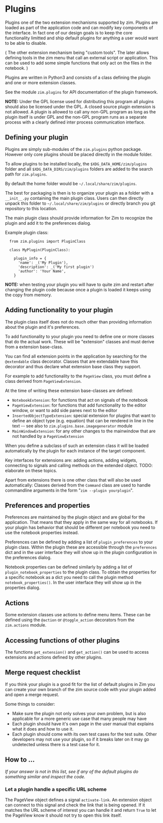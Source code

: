 Plugins
=======

Plugins one of the two extension mechanisms supported by zim. Plugins are loaded
as part of the application code and can modify key components of the interface.
In fact one of our design goals is to keep the core functionality limitted and
ship default plugins for anything a user would want to be able to disable.

( The other extension mechanism being "custom tools". The later allows defining
tools in the zim menu that call an external script or application. This can be
used to add some simple functions that only act on the files in the notebook. )

Plugins are written in Python3 and consists of a class defining the plugin and
one or more extension classes.

See the module `zim.plugins` for API documentation of the plugin framework.

**NOTE:** Under the GPL license used for distributing this program all plugins
should also be licensed under the GPL. A closed source plugin extension is not
allowed. A plugin is allowed to call any non-GPL program as long as the plugin
itself is under GPL and the non-GPL program runs as a separate process with a
clearly defined inter process communication interface.


## Defining your plugin
Plugins are simply sub-modules of the `zim.plugins` python package. However
only core plugins should be placed directly in the module folder.

To allow plugins to be installed locally, the `$XDG_DATA_HOME/zim/plugins`
folder and all `$XDG_DATA_DIRS/zim/plugins` folders are added to the search
path for `zim.plugins`.

By default the home folder would be `~/.local/share/zim/plugins`.

The best for packaging is then is to organize your plugin as a folder with a
`__init__.py` containing the main plugin class. Users can then directly unpack
this folder to `~/.local/share/zim/plugins` or directly branch you git
repository to this location.

The main plugin class should provide information for Zim to recognize the plugin
and add it to the preferences dialog.

Example plugin class:

```python3
  from zim.plugins import PluginClass

  class MyPlugin(PluginClass):

    plugin_info = {
      'name': _('My Plugin'),
      'description': _('My first plugin')
      'author': 'Your Name',
    }
```

**NOTE:** when testing your plugin you will have to quite zim and restart after
changing the plugin code because once a plugin is loaded it keeps using the copy
from memory.

## Adding functionality to your plugin

The plugin class itself does not do much other than providing information about
the plugin and it's preferences.

To add functionality to your plugin you need to define one or more classes that
do the actual work. These will be "extension" classes and must derive from a
extension base-class.

You can find all extension points in the application by searching for the
`@extendable` class decorator. Classes that are extendable have this decorator
and thus declare what extension base class they support.

For example to add functionality to the `PageView` class, you must define a
class derived from `PageViewExtension`.

At the time of writing these extension base-classes are defined:
  - `NotebookExtension`: for functions that act on signals of the notebook
  - `PageViewExtension`: for functions that add functionality to the editor
    window, or want to add side panes next to the editor
  - `InsertedObjectTypeExtension`: special extension for plugins that want to
    define an object type (e.g. equation) that can be rendered in line in the
    text -- see also to `zim.plugins.base.imagegenerator` module
  - `MainWindowExtension`: for any other changes to the mainwindow that are not
    handled by a `PageViewExtension`

When you define a subclass of such an extension class it will be loaded
automatically by the plugin for each instance of the target component.

Key interfaces for extensions are: adding actions, adding widgets, connecting
to signals and calling methods on the extended object. TODO: elaborate on these
topics.

Apart from extensions there is one other class that will also be used
automatically: Classes derived from the `Command` class are used to handle
commandline arguments in the form "`zim --plugin yourplugin`".


## Preferences and properties

Preferences are maintained by the plugin object and are global for the
application. That means that they apply in the same way for all notebooks.
If your plugin has behavior that should be different per notebook you need to
use the notebook properties instead.

Preferences can be defined by adding a list of `plugin_preferences` to your
plugin class. Within the plugin these are accessible through the `preferences`
dict and in the user interface they will show up in the plugin configuration
in the preferences dialog.

Notebook properties can be defined similarly by adding a list of
`plugin_notebook_properties` to the plugin class. To obtain the properties
for a specific notebook as a dict you need to call the plugin method
`notebook_properties()`. In the user interface they will show up in the
properties dialog.

## Actions

Some extension classes use actions to define menu items. These can be defined
using the `@action` or `@toggle_action` decorators from the `zim.actions`
module.

## Accessing functions of other plugins

The functions `get_extension()` and `get_action()` can be used to access
extensions and actions defined by other plugins.

## Merge request checklist

If you think your plugin is a good fit for the list of default plugins in Zim
you can create your own branch of the zim source code with your plugin added
and open a merge request.

Some things to consider:
* Make sure the plugin not only solves your own problem, but is also applicable
  for a more generic use case that many people may have
* Each plugin should have it's own page in the user manual that explains what
  it does and how to use it.
* Each plugin should come with its own test cases for the test suite. Other
  developers may not use your plugin, so if it breaks later on it may go
  undetected unless there is a test case for it.

## How to ...

*If your answer is not in this list, see if any of the default plugins do
something similar and inspect the code.*

### Let a plugin handle a specific URL scheme
The PageView object defines a signal `activate-link`. An extension object
can connect to this signal and check the link that is being opened. If it
matches the URL scheme of interest you can handle it and return `True` to let
the PageView know it should not try to open this link itself.
